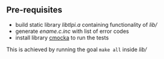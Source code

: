 ## Pre-requisites

- build static library *libtlpi.a* containing functionality of *lib/*
- generate *ename.c.inc* with list of error codes
- install library [cmocka](https://cmocka.org/) to run the tests

This is achieved by running the goal `make all` inside *lib/*